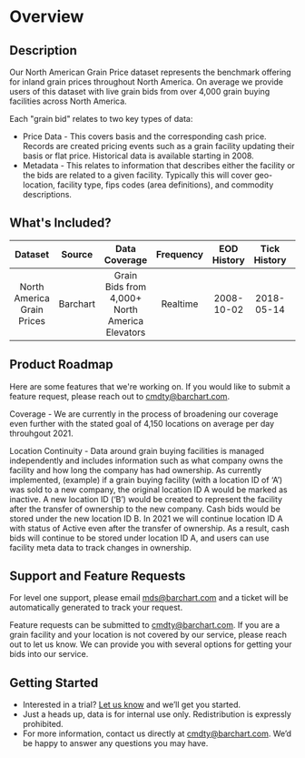 # Overview

## Description

Our North American Grain Price dataset represents the benchmark offering for inland grain prices throughout North America.  On average we provide users of this dataset with live grain bids from over 4,000 grain buying facilities across North America. 

Each "grain bid" relates to two key types of data:  
* Price Data - This covers basis and the corresponding cash price.  Records are created pricing events such as a grain facility updating their basis or flat price.  Historical data is available starting in 2008. 
* Metadata - This relates to information that describes either the facility or the bids are related to a given facility.  Typically this will cover geo-location, facility type, fips codes (area definitions), and commodity descriptions.


## What's Included?

|Dataset                 | Source                            | Data Coverage    | Frequency | EOD History   | Tick History |Format |
| :---------------------: | :----------: | :----------: | :-----------: |:-----------: |:-----------: |:-----------:
| North America Grain Prices|Barchart| Grain Bids from 4,000+ North America Elevators  |Realtime| 2008-10-02  | 2018-05-14  | csv, json, xml |


## Product Roadmap
Here are some features that we're working on.  If you would like to submit a feature request, please reach out to cmdty@barchart.com.

Coverage - We are currently in the process of broadening our coverage even further with the stated goal of 4,150 locations on average per day throuhgout 2021.

Location Continuity - Data around grain buying facilities is managed independently and includes information such as  what company owns the facility and how long the company has had ownership. As currently implemented, (example) if a grain buying facility (with a location ID of ‘A’) was sold to a new company, the original location ID A would be marked as inactive. A new location ID (‘B’) would be created to represent the facility after the transfer of ownership to the new company. Cash bids would be stored under the new location ID B.  In 2021 we will continue location ID A with status of Active even after the transfer of ownership.  As a result, cash bids will continue to be stored under location ID A, and users can use facility meta data to track changes in ownership.


## Support and Feature Requests

For level one support, please email mds@barchart.com and a ticket will be automatically generated to track your request.

Feature requests can be submitted to cmdty@barchart.com.  If you are a grain facility and your location is not covered by our service, please reach out to let us know.  We can provide you with several options for getting your bids into our service.


## Getting Started

* Interested in a trial? [Let us know](https://www.barchart.com/cmdty/contact) and we’ll get you started. 
* Just a heads up, data is for internal use only. Redistribution is expressly prohibited. 
* For more information, contact us directly at cmdty@barchart.com. We’d be happy to answer any questions you may have. 


